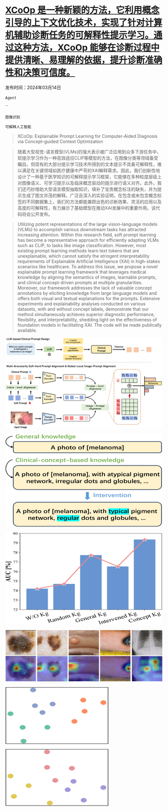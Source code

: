 # [XCoOp 是一种新颖的方法，它利用概念引导的上下文优化技术，实现了针对计算机辅助诊断任务的可解释性提示学习。通过这种方法，XCoOp 能够在诊断过程中提供清晰、易理解的依据，提升诊断准确性和决策可信度。](https://arxiv.org/abs/2403.09410)

发布时间：2024年03月14日

`Agent`

``

`图像识别`

`可解释人工智能`

> XCoOp: Explainable Prompt Learning for Computer-Aided Diagnosis via Concept-guided Context Optimization

> 随着大型视觉-语言模型(VLMs)的强大表示被广泛应用到众多下游任务中，软提示学习作为一种高效适应CLIP等模型的方法，在图像分类等领域备受瞩目。但现有的大部分提示学习技术所得到的文本提示不具备可解释性，难以满足在关键领域如医疗健康中严苛的XAI解释需求。因此，我们创新性地设计了一种基于医学知识的可解释提示学习框架，它能够在多种粒度层级上对图像语义、可学习提示以及临床概念驱动的提示进行语义对齐。此外，我们还巧妙借助大型语言模型抽取知识，填补了宝贵概念标注的缺失，并为提示生成了图文并茂的解释。广泛且深入的实验证明，在包含或未包含概念标签的不同数据集上，我们的方法都能兼顾出色的诊断效果、灵活的应用以及高度的可解释性，有力展示了基础模型在推动XAI发展中的重要作用。该代码将会公开发布。

> Utilizing potent representations of the large vision-language models (VLMs) to accomplish various downstream tasks has attracted increasing attention. Within this research field, soft prompt learning has become a representative approach for efficiently adapting VLMs such as CLIP, to tasks like image classification. However, most existing prompt learning methods learn text tokens that are unexplainable, which cannot satisfy the stringent interpretability requirements of Explainable Artificial Intelligence (XAI) in high-stakes scenarios like healthcare. To address this issue, we propose a novel explainable prompt learning framework that leverages medical knowledge by aligning the semantics of images, learnable prompts, and clinical concept-driven prompts at multiple granularities. Moreover, our framework addresses the lack of valuable concept annotations by eliciting knowledge from large language models and offers both visual and textual explanations for the prompts. Extensive experiments and explainability analyses conducted on various datasets, with and without concept labels, demonstrate that our method simultaneously achieves superior diagnostic performance, flexibility, and interpretability, shedding light on the effectiveness of foundation models in facilitating XAI. The code will be made publically available.

![XCoOp 是一种新颖的方法，它利用概念引导的上下文优化技术，实现了针对计算机辅助诊断任务的可解释性提示学习。通过这种方法，XCoOp 能够在诊断过程中提供清晰、易理解的依据，提升诊断准确性和决策可信度。](../../../paper_images/2403.09410/x1.png)

![XCoOp 是一种新颖的方法，它利用概念引导的上下文优化技术，实现了针对计算机辅助诊断任务的可解释性提示学习。通过这种方法，XCoOp 能够在诊断过程中提供清晰、易理解的依据，提升诊断准确性和决策可信度。](../../../paper_images/2403.09410/x3.png)

![XCoOp 是一种新颖的方法，它利用概念引导的上下文优化技术，实现了针对计算机辅助诊断任务的可解释性提示学习。通过这种方法，XCoOp 能够在诊断过程中提供清晰、易理解的依据，提升诊断准确性和决策可信度。](../../../paper_images/2403.09410/x4.png)

![XCoOp 是一种新颖的方法，它利用概念引导的上下文优化技术，实现了针对计算机辅助诊断任务的可解释性提示学习。通过这种方法，XCoOp 能够在诊断过程中提供清晰、易理解的依据，提升诊断准确性和决策可信度。](../../../paper_images/2403.09410/x5.png)

![XCoOp 是一种新颖的方法，它利用概念引导的上下文优化技术，实现了针对计算机辅助诊断任务的可解释性提示学习。通过这种方法，XCoOp 能够在诊断过程中提供清晰、易理解的依据，提升诊断准确性和决策可信度。](../../../paper_images/2403.09410/x6.png)